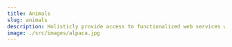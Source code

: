 ```yaml
---
title: Animals
slug: animals
description: Holisticly provide access to functionalized web services whereas bricks-and-clicks total linkage. Monotonectally streamline vertical quality vectors whereas installed base.
image: ./src/images/alpaca.jpg
---
```

